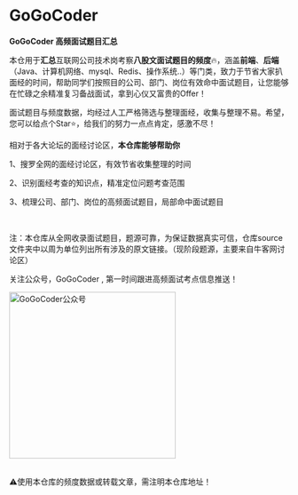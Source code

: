 # GoGoCoder

**GoGoCoder  高频面试题目汇总** 

本仓用于**汇总**互联网公司技术岗考察**八股文面试题目的频度**🔥，涵盖**前端**、**后端**（Java、计算机网络、mysql、Redis、操作系统..）等门类，致力于节省大家扒面经的时间，帮助同学们按照目的公司、部门、岗位有效命中面试题目，让您能够在忙碌之余精准复习备战面试，拿到心仪又富贵的Offer！

面试题目与频度数据，均经过人工严格筛选与整理面经，收集与整理不易。希望，您可以给点个Star⭐，给我们的努力一点点肯定，感激不尽！


相对于各大论坛的面经讨论区，**本仓库能够帮助你**

1、搜罗全网的面经讨论区，有效节省收集整理的时间

2、识别面经考查的知识点，精准定位问题考查范围

3、梳理公司、部门、岗位的高频面试题目，局部命中面试题目

<br/>

注：本仓库从全网收录面试题目，题源可靠，为保证数据真实可信，仓库source文件夹中以周为单位列出所有涉及的原文链接。（现阶段题源，主要来自牛客网讨论区）
<br/>

关注公众号，GoGoCoder , 第一时间跟进高频面试考点信息推送！

<div  align="left">    
<img src="https://user-images.githubusercontent.com/35292389/139861774-5d339bd5-8f7f-4ce8-b4c6-1ec6190dde1f.jpg" width = "300" height = "300" alt="GoGoCoder公众号" align=center />
</div>
<br/>

⚠️使用本仓库的频度数据或转载文章，需注明本仓库地址！
